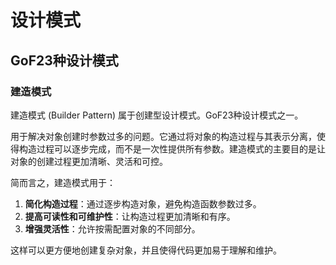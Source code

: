 # 设计模式

## GoF23种设计模式

### 建造模式

建造模式 (Builder Pattern) 属于创建型设计模式。GoF23种设计模式之一。

用于解决对象创建时参数过多的问题。它通过将对象的构造过程与其表示分离，使得构造过程可以逐步完成，而不是一次性提供所有参数。建造模式的主要目的是让对象的创建过程更加清晰、灵活和可控。

简而言之，建造模式用于：

1. **简化构造过程**：通过逐步构造对象，避免构造函数参数过多。
2. **提高可读性和可维护性**：让构造过程更加清晰和有序。
3. **增强灵活性**：允许按需配置对象的不同部分。

这样可以更方便地创建复杂对象，并且使得代码更加易于理解和维护。

